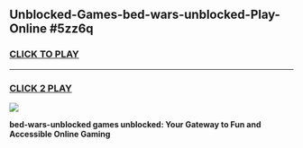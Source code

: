 
## Unblocked-Games-bed-wars-unblocked-Play-Online #5zz6q
<h3>
<a href="https://news.freeplayer.one?title=bed-wars-unblocked&ref=3">CLICK TO PLAY</a></h3>
<hr>

<h3>
<a href="https://news.freeplayer.one?title=bed-wars-unblocked&ref=3">CLICK 2 PLAY</a>
  
</h3>

<a href="https://news.freeplayer.one?title=bed-wars-unblocked&ref=3"><img src="https://clearcache.store/games.png"></a>


**bed-wars-unblocked games unblocked: Your Gateway to Fun and Accessible Online Gaming**
